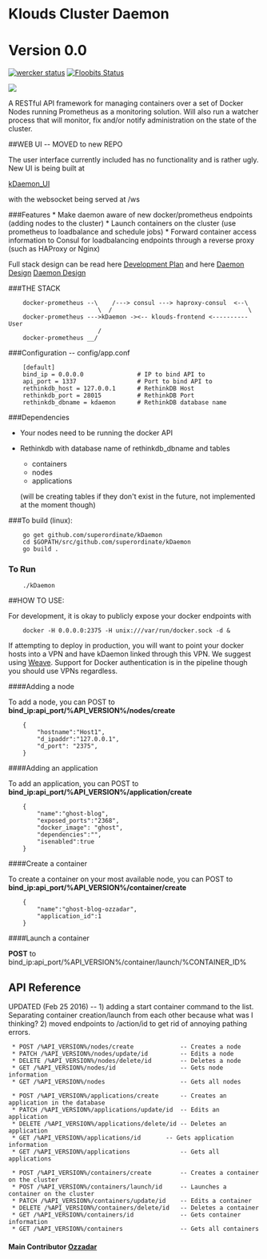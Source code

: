 # Klouds Cluster Daemon
# Version 0.0 
[![wercker status](https://app.wercker.com/status/7a1a06d652cb003d898554754a8c3c3d/s/master "wercker status")](https://app.wercker.com/project/bykey/7a1a06d652cb003d898554754a8c3c3d)
[![Floobits Status](https://floobits.com/ozzadar/Pauls_Dojo.svg)](https://floobits.com/ozzadar/Pauls_Dojo/redirect)


<img src="http://www.ozzadar.com/klouds.png" align="center"/>


A RESTful API framework for managing containers over a set of Docker Nodes running Prometheus as a monitoring solution.
Will also run a watcher process that will monitor, fix and/or notify administration on the state of the cluster.


##WEB UI -- MOVED to new REPO

The user interface currently included has no functionality and is rather ugly. New UI is being built at

[kDaemon_UI][kDaemon_UI]

with the websocket being served at /ws

###Features
	* Make daemon aware of new docker/prometheus endpoints (adding nodes to the cluster)
	* Launch containers on the cluster (use prometheus to loadbalance and schedule jobs)
	* Forward container access information to Consul for loadbalancing endpoints through a reverse proxy (such as HAProxy or Nginx)


Full stack design can be read here 
	 [Development Plan][Development Plan] and here
	 [Daemon Design] [Daemon Design]


###THE STACK

```
	docker-prometheus --\    /---> consul ---> haproxy-consul  <--\
				   		 \	/									   \
	docker-prometheus --->kDaemon -><-- klouds-frontend <----------User
				   		 /					 
	docker-prometheus __/	 

```

###Configuration -- config/app.conf


```
	[default]
	bind_ip = 0.0.0.0   			# IP to bind API to
	api_port = 1337				    # Port to bind API to
	rethinkdb_host = 127.0.0.1		# RethinkDB Host
	rethinkdb_port = 28015			# RethinkDB Port
	rethinkdb_dbname = kdaemon      # RethinkDB database name

```

###Dependencies

+ Your nodes need to be running the docker API
+ Rethinkdb with database name of rethinkdb_dbname and tables
	- containers
	- nodes
	- applications

	(will be creating tables if they don't exist in the future, not implemented at the moment though)


###To build (linux):


```
	go get github.com/superordinate/kDaemon
	cd $GOPATH/src/github.com/superordinate/kDaemon
	go build .

```
### To Run

``` 
	./kDaemon

```

##HOW TO USE:

For development, it is okay to publicly expose your docker endpoints with
```
	docker -H 0.0.0.0:2375 -H unix:///var/run/docker.sock -d &
```

If attempting to deploy in production, you will want to point your docker hosts into a VPN and have kDaemon linked through this VPN. We suggest using [Weave][Weave]. Support for Docker authentication is in the pipeline though you should use VPNs regardless.

####Adding a node

To add a node, you can POST to **bind_ip:api_port/%API_VERSION%/nodes/create**
```
    {
        "hostname":"Host1",
        "d_ipaddr":"127.0.0.1",
        "d_port": "2375",
    }
```

####Adding an application

To add an application, you can POST to **bind_ip:api_port/%API_VERSION%/application/create**
```
    {
        "name":"ghost-blog",
        "exposed_ports":"2368",
        "docker_image": "ghost",
        "dependencies":"",
        "isenabled":true
    }
```

####Create a container

To create a container on your most available node, you can POST to **bind_ip:api_port/%API_VERSION%/container/create**
```
    {
        "name":"ghost-blog-ozzadar",
        "application_id":1
    }
```

####Launch a container

**POST** to bind_ip:api_port/%API_VERSION%/container/launch/%CONTAINER_ID%

## API Reference
UPDATED (Feb 25 2016) -- 
    1) adding a start container command to the list. Separating container creation/launch from each other because what was I thinking?
    2) moved endpoints to /action/id to get rid of annoying pathing errors.


```
 * POST /%API_VERSION%/nodes/create  			-- Creates a node
 * PATCH /%API_VERSION%/nodes/update/id 		-- Edits a node
 * DELETE /%API_VERSION%/nodes/delete/id  		-- Deletes a node
 * GET /%API_VERSION%/nodes/id  				-- Gets node information
 * GET /%API_VERSION%/nodes  					-- Gets all nodes
 
 * POST /%API_VERSION%/applications/create  	-- Creates an application in the database
 * PATCH /%API_VERSION%/applications/update/id  -- Edits an application
 * DELETE /%API_VERSION%/applications/delete/id -- Deletes an application
 * GET /%API_VERSION%/applications/id  		-- Gets application information
 * GET /%API_VERSION%/applications  			-- Gets all applications

 * POST /%API_VERSION%/containers/create        -- Creates a container on the cluster
 * POST /%API_VERSION%/containers/launch/id  	-- Launches a container on the cluster
 * PATCH /%API_VERSION%/containers/update/id  	-- Edits a container 
 * DELETE /%API_VERSION%/containers/delete/id  	-- Deletes a container 
 * GET /%API_VERSION%/containers/id  			-- Gets container information
 * GET /%API_VERSION%/containers  				-- Gets all containers

 ```

#### Main Contributor [Ozzadar](https://github.com/Ozzadar)
[Development Plan]: https://docs.google.com/document/d/1A4-0g1E52wdW9L-hoeAZzay5Uotv1GcBPtXLU1msw2w/edit?usp=sharing
[Daemon Design]: https://docs.google.com/document/d/1EkI7uQzdt1xMwb1etcweYQFCLthK_l9aHZvHOunshzs/edit?usp=sharing
[Weave]: http://www.weave.works/
[kDaemon_UI]:http://github.com/klouds/kDaemon_ui
